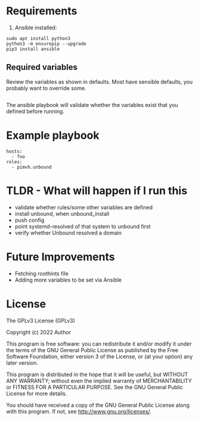 # Requirements

1. Ansible installed:

```
sudo apt install python3
python3 -m ensurepip --upgrade
pip3 install ansible
```

## Required variables

Review the variables as shown in defaults. Most have sensible defaults, you probably want to override some.

```

```

The ansible playbook will validate whether the variables exist that you defined before running.

# Example playbook

```
hosts:
  - foo
roles:
  - pimvh.unbound

```

# TLDR - What will happen if I run this

- validate whether rules/some other variables are defined
- install unbound, when unbound_install
- push config
- point systemd-resolved of that system to unbound first
- verify whether Unbound resolved a domain

# Future Improvements

- Fetching roothints file
- Adding more variables to be set via Ansible

# License

The GPLv3 License (GPLv3)

Copyright (c) 2022 Author

This program is free software: you can redistribute it and/or modify
it under the terms of the GNU General Public License as published by
the Free Software Foundation, either version 3 of the License, or
(at your option) any later version.

This program is distributed in the hope that it will be useful,
but WITHOUT ANY WARRANTY; without even the implied warranty of
MERCHANTABILITY or FITNESS FOR A PARTICULAR PURPOSE. See the
GNU General Public License for more details.

You should have received a copy of the GNU General Public License
along with this program. If not, see <http://www.gnu.org/licenses/>.
